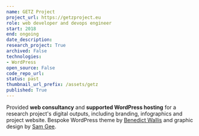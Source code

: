 ```yaml
---
name: GETZ Project
project_url: https://getzproject.eu
role: web developer and devops engineer
start: 2018
end: ongoing
date_description: 
research_project: True
archived: False
technologies: 
- WordPress
open_source: False
code_repo_url: 
status: past
thumbnail_url_prefix: /assets/getz
published: True
---
```

Provided **web consultancy** and **supported WordPress hosting** for a research project's digital outputs, including branding, infographics and project website. Bespoke WordPress theme by [Benedict Wallis](https://benedict-wallis.com/) and graphic design by [Sam Gee](https://www.samgee.co.uk/).
